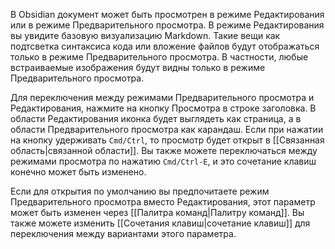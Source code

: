 В Obsidian документ может быть просмотрен в режиме Редактирования или в режиме Предварительного просмотра. В режиме Редактирования вы увидите базовую визуализацию Markdown. Такие вещи как подтсветка синтаксиса кода или вложение файлов будут отображаться только в режиме Предварительного просмотра. В частности, любые встраиваемые изображения будут видны только в режиме Предварительного просмотра.

Для переключения между режимами Предварительного просмотра и Редактирования, нажмите на кнопку Просмотра в строке заголовка. В области Редактирования иконка будет выглядеть как страница, а в области Предварительного просмотра как карандаш. Если при нажатии на кнопку удерживать `Cmd/Ctrl`, то просмотр будет открыт в [[Связанная область|связанной области]]. Вы также можете переключаться между режимами просмотра по нажатию `Cmd/Ctrl-E`, и это сочетание клавиш конечно может быть изменено.

Если для открытия по умолчанию вы предпочитаете режим Предварительного просмотра вместо Редактирования, этот параметр может быть изменен через [[Палитра команд|Палитру команд]]. Вы также можете изменить [[Сочетания клавиш|сочетание клавиш]] для переключения между вариантами этого параметра.
